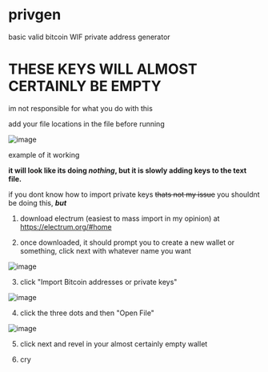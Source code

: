 # privgen
basic valid bitcoin WIF private address generator
<h1>THESE KEYS WILL ALMOST CERTAINLY BE EMPTY</h1>
im not responsible for what you do with this

add your file locations in the file before running

![image](https://user-images.githubusercontent.com/91802844/221504342-1daf9af3-0230-44ea-a7c0-7d4442876478.png)

example of it working

<b> it will look like its doing <i>nothing</i>, but it is slowly adding keys to the text file.</b>

if you dont know how to import private keys <s>thats not my issue</s> you shouldnt be doing this, <b><i>but</i></b>

1. download electrum (easiest to mass import in my opinion) at https://electrum.org/#home

2. once downloaded, it should prompt you to create a new wallet or something, click next with whatever name you want

![image](https://user-images.githubusercontent.com/91802844/221505213-a268cffa-426d-46ad-8129-23fef7b48ec0.png)

3. click "Import Bitcoin addresses or private keys"

![image](https://user-images.githubusercontent.com/91802844/221505296-fd01026e-a50e-4261-a3ff-31f998992f35.png)

4. click the three dots and then "Open File"

![image](https://user-images.githubusercontent.com/91802844/221505390-ac7e1ee1-0f17-446b-a3d6-cecf80a08593.png)

5. click next and revel in your almost certainly empty wallet

6. cry

